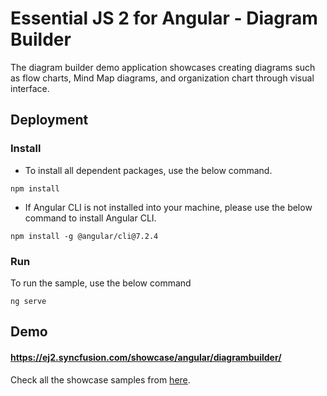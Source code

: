 # Essential JS 2 for Angular - Diagram Builder

The diagram builder demo application showcases creating diagrams such as flow charts, Mind Map diagrams, and organization chart through visual interface.

## Deployment

### Install

* To install all dependent packages, use the below command.

```
npm install
```
* If Angular CLI is not installed into your machine, please use the below command to install Angular CLI.

```
npm install -g @angular/cli@7.2.4
```

### Run

To run the sample, use the below command

```
ng serve
```

## Demo

#### <a href="https://ej2.syncfusion.com/showcase/angular/diagrambuilder/" target="_blank">https://ej2.syncfusion.com/showcase/angular/diagrambuilder/</a>

Check all the showcase samples from <a href="https://ej2.syncfusion.com/home/angular.html" target="_blank">here</a>.
